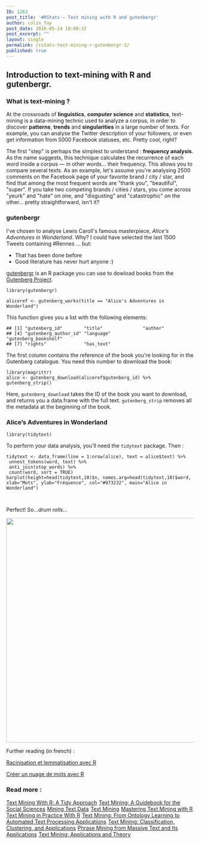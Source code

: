 ```yaml
---
ID: 1263
post_title: '#RStats — Text mining with R and gutenbergr'
author: colin_fay
post_date: 2016-05-24 18:00:32
post_excerpt: ""
layout: single
permalink: /rstats-text-mining-r-gutenbergr-2/
published: true
---
```

<div id="a-la-fois-technique-de-data-mining-et-graal-des-temps-modernes-la-fouille-de-texte-permet-de-faire-emerger-des-informations-depuis-une-large-quantite-de-texte.-comment-le-realiser-avec-r" class="section level2">
<h2>Introduction to text-mining with R and gutenbergr.</h2>
<!--more-->
<div id="le-text-mining-quest-ce-que-cest" class="section level3">
<h3>What is text-mining ?</h3>
At the crossroads of <strong>linguistics</strong>, <strong>computer science</strong> and <strong>statistics</strong>, text-mining is a data-mining technic used to analyze a corpus, in order to discover <strong>patterns</strong>, <strong>trends</strong> and <strong>singularities</strong> in a large number of texts. For example, you can analyse the Twitter description of your followers, or even get information from 5000 Facebook statuses, etc. Pretty cool, right?

The first "step" is perhaps the simplest to understand : <strong>frequency analysis</strong>. As the name suggests, this technique calculates the recurrence of each word inside a corpus — in other words... their frequency. This allows you to compare several texts. As an example, let's assume you're analysing 2500 comments on the Facebook page of your favorite brand / city / star, and find that among the most frequent words are "thank you", "beautiful", "super". If you take two competing brands / cities / stars, you come across "yeurk" and "hate" on one, and "disgusting" and "catastrophic" on the other... pretty straightforward, isn't it?

</div>
<h3>gutenbergr</h3>
I've chosen to analyse Lewis Caroll's famous masterpiece, <em>Alice's Adventures in Wonderland</em>. Why? I could have selected the last 1500 Tweets containing #Rennes ... but:
<ul>
 	<li>That has been done before</li>
 	<li>Good literature has never hurt anyone :)</li>
</ul>
<a href="https://cran.r-project.org/web/packages/gutenbergr/index.html">gutenbergr</a> is an R package you can use to dowload books from the <a href="https://www.gutenberg.org/">Gutenberg Project</a>.
<pre class="r"><code>library(gutenbergr)</code></pre>
<pre class="r"><code>aliceref &lt;- gutenberg_works(title == "Alice's Adventures in Wonderland")</code></pre>
This function gives you a list with the following elements:
<pre><code>## [1] "gutenberg_id"        "title"               "author"             
## [4] "gutenberg_author_id" "language"            "gutenberg_bookshelf"
## [7] "rights"              "has_text"</code></pre>
The first column contains the reference of the book you're looking for in the Gutenberg catalogue. You need this number to download the book:
<pre class="r"><code>library(magrittr)
alice &lt;- gutenberg_download(aliceref$gutenberg_id) %&gt;% gutenberg_strip()</code></pre>
Here, <code>gutenberg_download</code> takes the ID of the book you want to download, and returns you a data.frame with the full text. <code>gutenberg_strip</code> removes all the metadata at the beginning of the book.

</div>
<h3>Alice’s Adventures in Wonderland</h3>
<pre class="r"><code>library(tidytext)</code></pre>
To perform your data analysis, you'll need the <code>tidytext</code> package. Then :
<code> </code>
<pre class="r"><code>tidytext &lt;- data_frame(line = 1:nrow(alice), text = alice$text) %&gt;%
 unnest_tokens(word, text) %&gt;%
 anti_join(stop_words) %&gt;%
 count(word, sort = TRUE)
barplot(height=head(tidytext,10)$n, names.arg=head(tidytext,10)$word, xlab="Mots", ylab="Fréquence", col="#973232", main="Alice in Wonderland")

</code></pre>
Perfect! So…<em>drum rolls</em>…

<a href="https://colinfay.github.io/wp-content/uploads/2016/05/alice-in-wonderland.png"><img class="aligncenter size-full wp-image-1663" src="https://colinfay.github.io/wp-content/uploads/2016/05/alice-in-wonderland.png" alt="" width="1200" height="600" /></a>

Further reading (in french) :

<a href="http://data-bzh.fr/text-mining-r-part-2/">Racinisation et lemmatisation avec R</a>

<a href="http://data-bzh.fr/text-mining-r-part-3/">Créer un nuage de mots avec R</a>
<h3>Read more :</h3>
<a href="https://www.amazon.fr/gp/product/1491981652/ref=as_li_tl?ie=UTF8&amp;camp=1642&amp;creative=6746&amp;creativeASIN=1491981652&amp;linkCode=as2&amp;tag=dabz-21" rel="nofollow">Text Mining With R: A Tidy Approach</a><img style="border: none !important; margin: 0px !important;" src="http://ir-fr.amazon-adsystem.com/e/ir?t=dabz-21&amp;l=as2&amp;o=8&amp;a=1491981652" alt="" width="1" height="1" border="0" />
<a href="https://www.amazon.fr/gp/product/148336934X/ref=as_li_tl?ie=UTF8&amp;camp=1642&amp;creative=6746&amp;creativeASIN=148336934X&amp;linkCode=as2&amp;tag=dabz-21" rel="nofollow">Text Mining: A Guidebook for the Social Sciences</a><img style="border: none !important; margin: 0px !important;" src="http://ir-fr.amazon-adsystem.com/e/ir?t=dabz-21&amp;l=as2&amp;o=8&amp;a=148336934X" alt="" width="1" height="1" border="0" />
<a href="https://www.amazon.fr/gp/product/1461432227/ref=as_li_tl?ie=UTF8&amp;camp=1642&amp;creative=6746&amp;creativeASIN=1461432227&amp;linkCode=as2&amp;tag=dabz-21" rel="nofollow">Mining Text Data</a><img style="border: none !important; margin: 0px !important;" src="http://ir-fr.amazon-adsystem.com/e/ir?t=dabz-21&amp;l=as2&amp;o=8&amp;a=1461432227" alt="" width="1" height="1" border="0" />
<a href="https://www.amazon.fr/gp/product/3330006455/ref=as_li_tl?ie=UTF8&amp;camp=1642&amp;creative=6746&amp;creativeASIN=3330006455&amp;linkCode=as2&amp;tag=dabz-21" rel="nofollow">Text Mining</a><img style="border: none !important; margin: 0px !important;" src="http://ir-fr.amazon-adsystem.com/e/ir?t=dabz-21&amp;l=as2&amp;o=8&amp;a=3330006455" alt="" width="1" height="1" border="0" />
<a href="https://www.amazon.fr/gp/product/178355181X/ref=as_li_tl?ie=UTF8&amp;camp=1642&amp;creative=6746&amp;creativeASIN=178355181X&amp;linkCode=as2&amp;tag=dabz-21" rel="nofollow">Mastering Text Mining with R</a><img style="border: none !important; margin: 0px !important;" src="http://ir-fr.amazon-adsystem.com/e/ir?t=dabz-21&amp;l=as2&amp;o=8&amp;a=178355181X" alt="" width="1" height="1" border="0" />
<a href="https://www.amazon.fr/gp/product/1119282012/ref=as_li_tl?ie=UTF8&amp;camp=1642&amp;creative=6746&amp;creativeASIN=1119282012&amp;linkCode=as2&amp;tag=dabz-21" rel="nofollow">Text Mining in Practice With R</a><img style="border: none !important; margin: 0px !important;" src="http://ir-fr.amazon-adsystem.com/e/ir?t=dabz-21&amp;l=as2&amp;o=8&amp;a=1119282012" alt="" width="1" height="1" border="0" />
<a href="https://www.amazon.fr/gp/product/B00RZK7UCE/ref=as_li_tl?ie=UTF8&amp;camp=1642&amp;creative=6746&amp;creativeASIN=B00RZK7UCE&amp;linkCode=as2&amp;tag=dabz-21" rel="nofollow">Text Mining: From Ontology Learning to Automated Text Processing Applications</a><img style="border: none !important; margin: 0px !important;" src="http://ir-fr.amazon-adsystem.com/e/ir?t=dabz-21&amp;l=as2&amp;o=8&amp;a=B00RZK7UCE" alt="" width="1" height="1" border="0" />
<a href="https://www.amazon.fr/gp/product/B008KZULQ0/ref=as_li_tl?ie=UTF8&amp;camp=1642&amp;creative=6746&amp;creativeASIN=B008KZULQ0&amp;linkCode=as2&amp;tag=dabz-21" rel="nofollow">Text Mining: Classification, Clustering, and Applications</a><img style="border: none !important; margin: 0px !important;" src="http://ir-fr.amazon-adsystem.com/e/ir?t=dabz-21&amp;l=as2&amp;o=8&amp;a=B008KZULQ0" alt="" width="1" height="1" border="0" />
<a href="https://www.amazon.fr/gp/product/1627058982/ref=as_li_tl?ie=UTF8&amp;camp=1642&amp;creative=6746&amp;creativeASIN=1627058982&amp;linkCode=as2&amp;tag=dabz-21" rel="nofollow">Phrase Mining from Massive Text and Its Applications</a><img style="border: none !important; margin: 0px !important;" src="http://ir-fr.amazon-adsystem.com/e/ir?t=dabz-21&amp;l=as2&amp;o=8&amp;a=1627058982" alt="" width="1" height="1" border="0" />
<a href="https://www.amazon.fr/gp/product/B005UQLIA0/ref=as_li_tl?ie=UTF8&amp;camp=1642&amp;creative=6746&amp;creativeASIN=B005UQLIA0&amp;linkCode=as2&amp;tag=dabz-21" rel="nofollow">Text Mining: Applications and Theory</a><img style="border: none !important; margin: 0px !important;" src="http://ir-fr.amazon-adsystem.com/e/ir?t=dabz-21&amp;l=as2&amp;o=8&amp;a=B005UQLIA0" alt="" width="1" height="1" border="0" />
